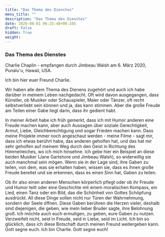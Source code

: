```yaml
---
title: "Das Thema des Dienstes"
menu_title: ""
description: "Das Thema des Dienstes"
date: 2020-08-01 06:25:48+00:105
draft: False
hidden: True
weight:
---
```

### Das Thema des Dienstes

Charlie Chaplin - empfangen durch Jimbeau Walsh am 6. März 2020, Punalu'u, Hawaii, USA.

Ich bin hier euer Freund Charlie.

Wir haben alle dem Thema des Dienens zugehört und auch ich habe darüber in meinem Leben nachgedacht. Oft wird davon ausgegangen, dass Künstler, ob Musiker oder Schauspieler, Maler oder Tänzer, oft recht selbstverliebt sein können und ja, das kann stimmen. Aber die große Freude am Teilen einer Gabe liegt darin, dass ihr gedient habt.

In meiner Arbeit habe ich früh gemerkt, dass ich mit Humor anderen eine Freude machen kann, aber auch Aussagen über soziale Gerechtigkeit, Armut, Liebe, Gleichberechtigung und sogar Frieden machen kann. Dass meine Projekte immer noch angeschaut werden - meine Filme - sagt mir, dass ich etwas berührt habe, das anderen geholfen hat, und das hat mir sehr geholfen auf meinem Weg durch den Geist in Richtung des Himmelreiches, wo ich mich hinsehne. Ich gebe hier ein Beispiel an diese beiden Musiker (Jane Gartshore und Jimbeau Walsh), so widerwillig sie auch manchmal sein mögen. Wenn sie in der Lage sind, ihre Gaben zu teilen, von dem, was sie erhalten haben, wissen sie, dass es ihnen große Freude bereitet und sie erkennen, dass es einen Sinn hat, Gaben zu teilen.

Ob ihr also einen anderen Menschen körperlich pflegt oder ob ihr Freude und Humor teilt oder eine Geschichte mit einem moralischen Kompass, ein Lied, einen Tanz oder ein Bild, das die Schönheit von Gottes Schöpfung ausdrückt. All diese Dinge sollen nicht nur Türen der Wahrnehmung, sondern der Seele öffnen. Diese Gaben berühren die Herzen vieler, deshalb sind diejenigen, die geben, wie mein lieber Bruder sagte, ihre Belohnung groß. Ich möchte auch euch ermutigen, zu geben, eure Gaben zu nutzen. Verzweifelt nicht, seid in Freude, seid in Liebe, seid im Licht. Ich bin so glücklich, dass ich diese Botschaft durch meinen Freund weitergeben kann. Gott segne euch. Ich bin Charlie. Gott segne euch!
